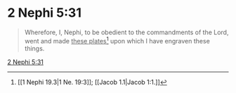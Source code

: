 # 2 Nephi 5:31

> Wherefore, I, Nephi, to be obedient to the commandments of the Lord, went and made <u>these plates</u>[^a] upon which I have engraven these things.

[2 Nephi 5:31](https://www.churchofjesuschrist.org/study/scriptures/bofm/2-ne/5?lang=eng&id=p31#p31)


[^a]: [[1 Nephi 19.3|1 Ne. 19:3]]; [[Jacob 1.1|Jacob 1:1.]]
